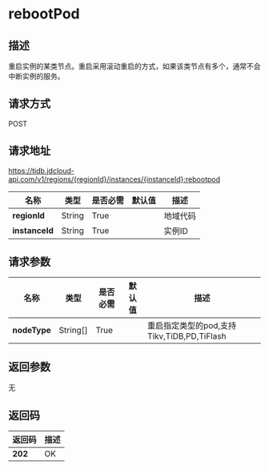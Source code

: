 # rebootPod


## 描述
重启实例的某类节点。重启采用滚动重启的方式，如果该类节点有多个，通常不会中断实例的服务。

## 请求方式
POST

## 请求地址
https://tidb.jdcloud-api.com/v1/regions/{regionId}/instances/{instanceId}:rebootpod

|名称|类型|是否必需|默认值|描述|
|---|---|---|---|---|
|**regionId**|String|True| |地域代码|
|**instanceId**|String|True| |实例ID|

## 请求参数
|名称|类型|是否必需|默认值|描述|
|---|---|---|---|---|
|**nodeType**|String[]|True| |重启指定类型的pod,支持Tikv,TiDB,PD,TiFlash|


## 返回参数
无


## 返回码
|返回码|描述|
|---|---|
|**202**|OK|
